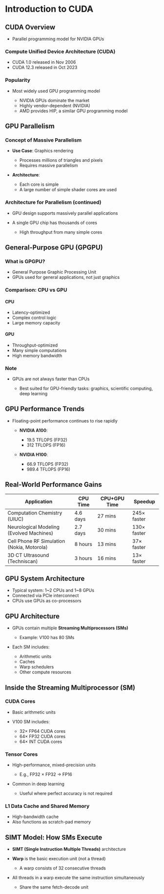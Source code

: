 # Introduction to CUDA

## CUDA Overview

- Parallel programming model for NVIDIA GPUs

### Compute Unified Device Architecture (CUDA)

- CUDA 1.0 released in Nov 2006
- CUDA 12.3 released in Oct 2023

### Popularity

- Most widely used GPU programming model

  - NVIDIA GPUs dominate the market
  - Highly vendor-dependent (NVIDIA)
  - AMD provides HIP, a similar GPU programming model

## GPU Parallelism

### Concept of Massive Parallelism

- **Use Case**: Graphics rendering

  - Processes millions of triangles and pixels
  - Requires massive parallelism

- **Architecture**:

  - Each core is simple
  - A large number of simple shader cores are used

### Architecture for Parallelism (continued)

- GPU design supports massively parallel applications
- A single GPU chip has thousands of cores

  - High throughput from many simple cores

## General-Purpose GPU (GPGPU)

### What is GPGPU?

- General Purpose Graphic Processing Unit
- GPUs used for general applications, not just graphics

### Comparison: CPU vs GPU

#### CPU

- Latency-optimized
- Complex control logic
- Large memory capacity

#### GPU

- Throughput-optimized
- Many simple computations
- High memory bandwidth

### Note

- GPUs are not always faster than CPUs

  - Best suited for GPU-friendly tasks: graphics, scientific computing, deep learning

## GPU Performance Trends

- Floating-point performance continues to rise rapidly

  - **NVIDIA A100**:

    - 19.5 TFLOPS (FP32)
    - 312 TFLOPS (FP16)

  - **NVIDIA H100**:

    - 66.9 TFLOPS (FP32)
    - 989.4 TFLOPS (FP16)

## Real-World Performance Gains

| Application                                | CPU Time | CPU+GPU Time | Speedup     |
| ------------------------------------------ | -------- | ------------ | ----------- |
| Computation Chemistry (UIUC)               | 4.6 days | 27 mins      | 245× faster |
| Neurological Modeling (Evolved Machines)   | 2.7 days | 30 mins      | 130× faster |
| Cell Phone RF Simulation (Nokia, Motorola) | 8 hours  | 13 mins      | 37× faster  |
| 3D CT Ultrasound (Techniscan)              | 3 hours  | 16 mins      | 13× faster  |

## GPU System Architecture

- Typical system: 1~2 CPUs and 1~8 GPUs
- Connected via PCIe interconnect
- CPUs use GPUs as co-processors

## GPU Architecture

- GPUs contain multiple **Streaming Multiprocessors (SMs)**

  - Example: V100 has 80 SMs

- Each SM includes:

  - Arithmetic units
  - Caches
  - Warp schedulers
  - Other compute resources

## Inside the Streaming Multiprocessor (SM)

### CUDA Cores

- Basic arithmetic units
- V100 SM includes:

  - 32× FP64 CUDA cores
  - 64× FP32 CUDA cores
  - 64× INT CUDA cores

### Tensor Cores

- High-performance, mixed-precision units

  - E.g., FP32 × FP32 → FP16

- Common in deep learning

  - Useful where perfect accuracy is not required

### L1 Data Cache and Shared Memory

- High-bandwidth cache
- Also functions as scratch-pad memory

## SIMT Model: How SMs Execute

- **SIMT (Single Instruction Multiple Threads)** architecture
- **Warp** is the basic execution unit (not a thread)

  - A warp consists of 32 consecutive threads

- All threads in a warp execute the same instruction simultaneously

  - Share the same fetch-decode unit
